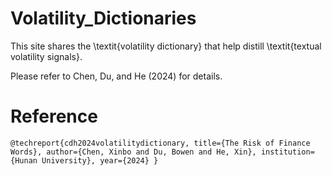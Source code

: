 # Volatility_Dictionaries

This site shares the \textit{volatility dictionary} that help distill \textit{textual volatility signals}.

Please refer to Chen, Du, and He (2024) for details.

# Reference

`
@techreport{cdh2024volatilitydictionary,
  title={The Risk of Finance Words},
  author={Chen, Xinbo and Du, Bowen and He, Xin},
  institution={Hunan University},
  year={2024}
}
`
